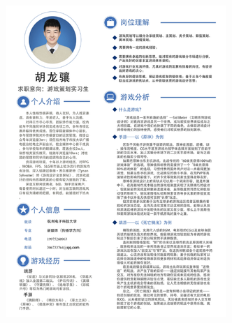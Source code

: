 <!DOCTYPE html>
<html>
<head>
	<meta charset="UTF-8">
	<title>resume</title>
</head>
<body>
	<img src="简历.jpg" align="center" width:100%>
</body>
</html>
